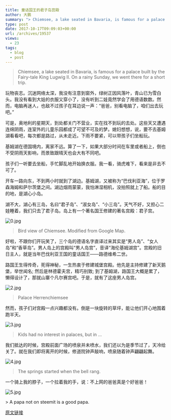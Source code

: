 ```yaml
---
title: 童话国王的君子岛宫殿
author: 大鹏
summary: "> Chiemsee, a lake seated in Bavaria, is famous for a palace built by the Fairy-tale King Lugwig II. On a rainy Sunday, we went there for a short trip."
type: post
date: 2017-10-17T09:09:03+00:00
url: /archives/19537
views:
  - 23
tags:
  - blog
  - post
---
```

> Chiemsee, a lake seated in Bavaria, is famous for a palace built by the Fairy-tale King Lugwig II. On a rainy Sunday, we went there for a short trip.

玩物丧志。沉迷网络太深，我没有注意到窗外，绿树正因风落叶，青山已为雪白头。我没有看到大娃的衣服又穿小了，没有听到二娃竟然学会了用德语数数。然而，电脑再迷人，也敌不过孩子在耳边说一声：“爸爸，别看电脑了，咱们出去玩吧。”

可是，奥地利的星期天，到处都关门不营业，实在找不到玩的去处。这些天又遭遇连绵阴雨，连室外的儿童乐园都成了可望不可及的梦。媳妇想想，说，要不去基姆湖看看吧，每次都是路过，从未走近。下雨不要紧，可以带孩子们坐船玩。

基姆湖在德国境内，离家不远。算了一下，如果大部分时间在车里或者船上，倒也不受阴雨天影响，而景致跟晴天也会大有不同吧。

孩子们一听要去坐船，手忙脚乱地开始换衣服。我一看，骑虎难下，看来是非去不可了。

开车一路向东，不到两小时就到了湖边。基姆湖，又被称为“巴伐利亚海”，位于罗森海姆和萨尔茨堡之间。湖边烟雨蒙蒙，我怕淋湿相机，没拍照就上了船。船的目的地，是湖心小岛。

湖不大，湖心有三岛，名曰“君子岛”、“淑女岛”、“小三岛”。天气不好，又担心二娃睡着，我们只去了君子岛。岛上有一个著名国王修建的著名宫殿：君子宫。

![0.jpg][1]

> Bird view of Chiemsee. Modified from Google Map.

好啦，不跟你们开玩笑了，三个岛的德语名字直译过来其实是“男人岛”、“女人岛”和“香草岛”。男人岛上的宫殿叫“男人岛宫”，音译“海伦基姆湖宫”。宫殿的旧日主人，就是当年巴伐利亚王国的童话国王——路德维希二世。

路国王生得传奇，死得神秘，一生热衷于修建城堡宫殿。他先是主持修建了新天鹅堡，举世闻名; 然后是林德霍夫宫，精巧别致; 到了基姆湖，路国王大概是累了，懒得设计了，那就山寨个凡尔赛宫吧。于是，就有了这座男人岛宫。

![2.jpg][2]

> Palace Herrenchiemsee

然而，孩子们对宫殿一点兴趣都没有。倒是一块旋转的草坪，能让他们开心地围着跑半天。

![3.jpg][3]

> Kids had no interest in palaces, but in &#8230;

我们抵达的时候，宫殿前面广场的喷泉并未喷水，我们还以为是季节过了，天冷给关了。就在我们即将离开的时候，修道院钟声敲响，喷泉随着钟声翩翩起舞。

![4.jpg][4]

> The springs started when the bell rang.

一个骑上我的脖子，一个拉着我的手，说：不上网的爸爸真是个好爸爸！

![5.jpg][5]
  
​> A papa not on steemit is a good papa.

 [1]: https://steemitimages.com/DQmfTXcmBkkrwnv8Dz2MPYyv1vYV44pTkEXQ9ELboHVMz3h/0.jpg
 [2]: https://steemitimages.com/DQmbf7MvcmMSATdA99owJkJW5APgHJbCxDxvHYErynUhZ9q/2.jpg
 [3]: https://steemitimages.com/DQmUqtmKkJb5BZUimq4Y4GQuGkiJxgzvMeEbeW1kU9jRASc/3.jpg
 [4]: https://steemitimages.com/DQmUXoE84vpwrXopfHMJyb6ZrtWXibXVdwMMusZcbs3xWwE/4.jpg
 [5]: https://steemitimages.com/DQmVe8EcubncErKj7qquZVZjV495oEY9d5jYoS1via2Z8oP/5.jpg

[原文链接](http://dapengde.com/archives/19537)

